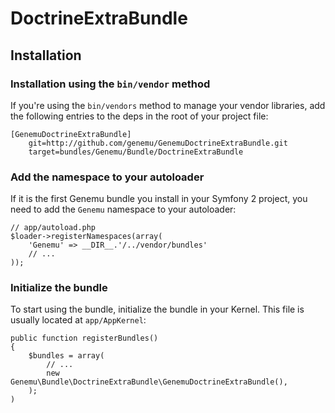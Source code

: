DoctrineExtraBundle
==========

## Installation

### Installation using the `bin/vendor` method

If you're using the `bin/vendors` method to manage your vendor libraries, add the following entries to the deps in the root of your project file:

    [GenemuDoctrineExtraBundle]
        git=http://github.com/genemu/GenemuDoctrineExtraBundle.git
        target=bundles/Genemu/Bundle/DoctrineExtraBundle

### Add the namespace to your autoloader

If it is the first Genemu bundle you install in your Symfony 2 project, you
need to add the `Genemu` namespace to your autoloader:

    // app/autoload.php
    $loader->registerNamespaces(array(
        'Genemu' => __DIR__.'/../vendor/bundles'
        // ...
    ));

### Initialize the bundle

To start using the bundle, initialize the bundle in your Kernel. This
file is usually located at `app/AppKernel`:

    public function registerBundles()
    {
        $bundles = array(
            // ...
            new Genemu\Bundle\DoctrineExtraBundle\GenemuDoctrineExtraBundle(),
        );
    )

